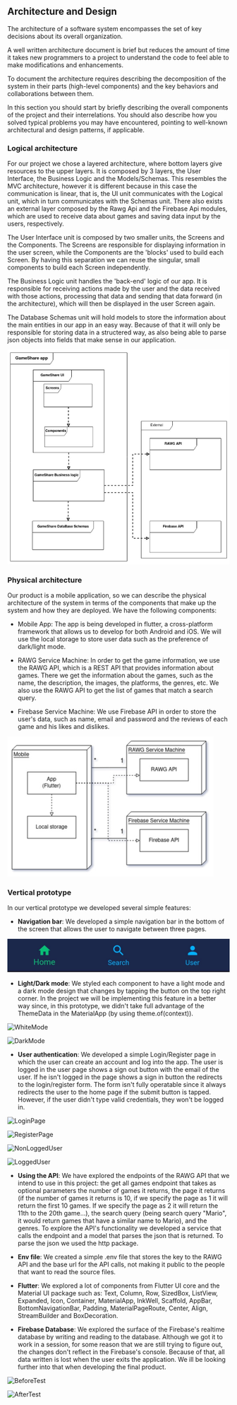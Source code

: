 
## Architecture and Design
The architecture of a software system encompasses the set of key decisions about its overall organization. 

A well written architecture document is brief but reduces the amount of time it takes new programmers to a project to understand the code to feel able to make modifications and enhancements.

To document the architecture requires describing the decomposition of the system in their parts (high-level components) and the key behaviors and collaborations between them. 

In this section you should start by briefly describing the overall components of the project and their interrelations. You should also describe how you solved typical problems you may have encountered, pointing to well-known architectural and design patterns, if applicable.

### Logical architecture
For our project we chose a layered architecture, where bottom layers give resources to the upper layers. It is composed by 3 layers, the User Interface, the Business Logic and the Models/Schemas.
This resembles the MVC architecture, however it is different because in this case the communication is linear, that is, the UI unit communicates with the Logical unit, which in turn communicates with the Schemas unit.
There also exists an external layer composed by the Rawg Api and the Firebase Api modules, which are used to receive data about games and saving data input by the users, respectively.

The User Interface unit is composed by two smaller units, the Screens and the Components.
The Screens are responsible for displaying information in the user screen, while the Components are the 'blocks' used to build each Screen. By having this separation we can reuse the singular, small components to build each Screen independently.

The Business Logic unit handles the 'back-end' logic of our app. It is responsible for receiving actions made by the user and the data received with those actions, processing that data and sending that data forward (in the architecture), which will then be displayed in the user Screen again.

The Database Schemas unit will hold models to store the information about the main entities in our app in an easy way. Because of that it will only be responsible for storing data in a structered way, as also being able to parse json objects into fields that make sense in our application.

![LogicalView](../images/architecture-and-design/logical-architecture.png)

### Physical architecture

Our product is a mobile application, so we can describe the physical architecture of the system in terms of the components that make up the system and how they are deployed.
We have the following components:
* Mobile App:
    The app is being developed in flutter, a cross-platform framework that allows us to develop for both Android and iOS. We will use the local storage to store user data such as the preference of dark/light mode.

* RAWG Service Machine: 
    In order to get the game information, we use the RAWG API, which is a REST API that provides information about games. There we get the information about the games, such as the name, the description, the images, the platforms, the genres, etc. We also use the RAWG API to get the list of games that match a search query.

* Firebase Service Machine:
    We use Firebase API in order to store the user's data, such as name, email and password and the reviews of each game and his likes and dislikes.      

![DeploymentView](../images/architecture-and-design/physical-architecture.png)


### Vertical prototype

In our vertical prototype we developed several simple features:

- **Navigation bar**: We developed a simple navigation bar in the bottom of the screen that allows the user to navigate between three pages.

![NavBar](../images/architecture-and-design/bottom-navigation-bar.png)

- **Light/Dark mode**: We styled each component to have a light mode and a dark mode design that changes by tapping the button on the top right corner. In the project we will be implementing this feature in a better way since, in this prototype, we didn't take full advantage of the ThemeData in the MaterialApp (by using theme.of(context)).

![WhiteMode](../images/architecture-and-design/home-page-white-mode.jpeg)

![DarkMode](../images/architecture-and-design/home-page-dark-mode.jpeg)

- **User authentication**: We developed a simple Login/Register page in which the user can create an account and log into the app. The user is logged in the user page shows a sign out button with the email of the user. If he isn't logged in the page shows a sign in button the redirects to the login/register form. The form isn't fully operatable since it always redirects the user to the home page if the submit button is tapped. However, if the user didn't type valid credentials, they won't be logged in.

![LoginPage](../images/architecture-and-design/login-page.jpeg)

![RegisterPage](../images/architecture-and-design/register-page.jpeg)

![NonLoggedUser](../images/architecture-and-design/non-logged-user.jpeg)

![LoggedUser](../images/architecture-and-design/logged-user.jpeg)

- **Using the API**: We have explored the endpoints of the RAWG API that we intend to use in this project: the get all games endpoint that takes as optional parameters the number of games it returns, the page it returns (if the number of games it returns is 10, if we specify the page as 1 it will return the first 10 games. If we specify the page as 2 it will return the 11th to the 20th game...), the search query (being search query "Mario", it would return games that have a similar name to Mario), and the genres. To explore the API's functionality we developed a service that calls the endpoint and a model that parses the json that is returned. To parse the json we used the http package.

- **Env file**: We created a simple .env file that stores the key to the RAWG API and the base url for the API calls, not making it public to the people that want to read the source files.

- **Flutter**: We explored a lot of components from Flutter UI core and the Material UI package such as: Text, Column, Row, SizedBox, ListView, Expanded, Icon, Container, MaterialApp, InkWell, Scaffold, AppBar, BottomNavigationBar, Padding, MaterialPageRoute, Center, Align, StreamBuilder and BoxDecoration.

- **Firebase Database**: We explored the surface of the Firebase's realtime database by writing and reading to the database. Although we got it to work in a session, for some reason that we are still trying to figure out, the changes don't reflect in the Firebase's console. Because of that, all data written is lost when the user exits the application. We ill be looking further into that when developing the final product. 

![BeforeTest](../images/architecture-and-design/database-before-test.jpeg)

![AfterTest](../images/architecture-and-design/database-after-test.jpeg)